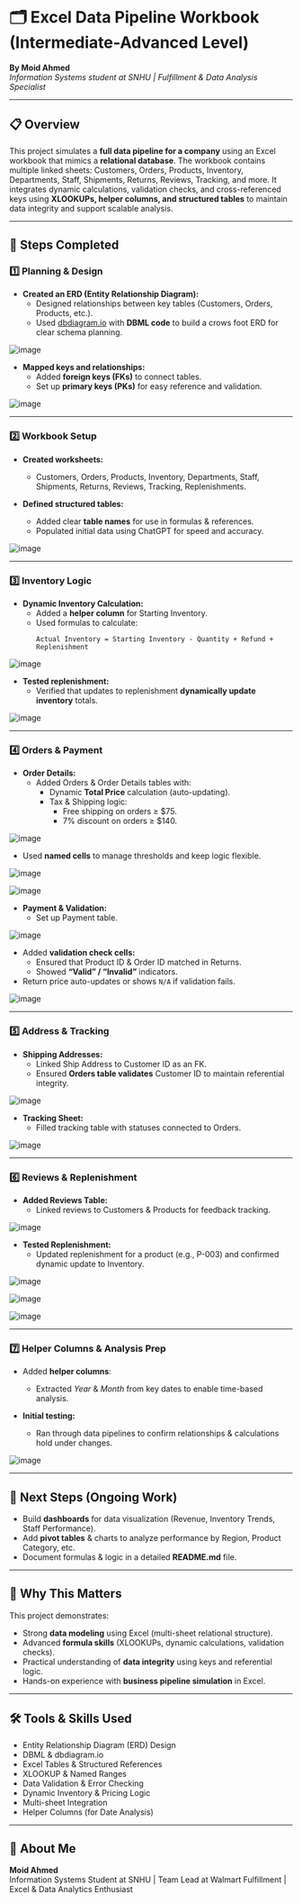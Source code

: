 # 🗂 Excel Data Pipeline Workbook (Intermediate-Advanced Level)

**By Moid Ahmed**  
*Information Systems student at SNHU | Fulfillment & Data Analysis Specialist*

---

## 📋 Overview

This project simulates a **full data pipeline for a company** using an Excel workbook that mimics a **relational database**. The workbook contains multiple linked sheets: Customers, Orders, Products, Inventory, Departments, Staff, Shipments, Returns, Reviews, Tracking, and more. It integrates dynamic calculations, validation checks, and cross-referenced keys using **XLOOKUPs, helper columns, and structured tables** to maintain data integrity and support scalable analysis.

---

## 🔧 Steps Completed

### 1️⃣ Planning & Design

- **Created an ERD (Entity Relationship Diagram):**
  - Designed relationships between key tables (Customers, Orders, Products, etc.).
  - Used [dbdiagram.io](https://dbdiagram.io/dn) with **DBML code** to build a crows foot ERD for clear schema planning.

![image](https://github.com/user-attachments/assets/608e092a-8100-48be-b783-aaaa565ed8ba)

- **Mapped keys and relationships:**
  - Added **foreign keys (FKs)** to connect tables.
  - Set up **primary keys (PKs)** for easy reference and validation.

![image](https://github.com/user-attachments/assets/daff3973-a8a5-451c-a11a-17b353303baa)

---

### 2️⃣ Workbook Setup

- **Created worksheets:**
  - Customers, Orders, Products, Inventory, Departments, Staff, Shipments, Returns, Reviews, Tracking, Replenishments.

- **Defined structured tables:**
  - Added clear **table names** for use in formulas & references.
  - Populated initial data using ChatGPT for speed and accuracy.

![image](https://github.com/user-attachments/assets/4bd4dfa7-6404-43fd-bd9e-27bc45dafa79)

---

### 3️⃣ Inventory Logic

- **Dynamic Inventory Calculation:**
  - Added a **helper column** for Starting Inventory.
  - Used formulas to calculate:
    ```
    Actual Inventory = Starting Inventory - Quantity + Refund + Replenishment
    ```

![image](https://github.com/user-attachments/assets/89f9fd2c-b245-4325-9db3-92430a12a266)

- **Tested replenishment:**
  - Verified that updates to replenishment **dynamically update inventory** totals.

![image](https://github.com/user-attachments/assets/1cc6bee7-6fe3-4aac-85aa-55bb3e5b7669)

---

### 4️⃣ Orders & Payment

- **Order Details:**
  - Added Orders & Order Details tables with:
    - Dynamic **Total Price** calculation (auto-updating).
    - Tax & Shipping logic:
      - Free shipping on orders ≥ $75.
      - 7% discount on orders ≥ $140.
     
![image](https://github.com/user-attachments/assets/d67be50a-5467-4ebe-8462-b6e99a41fc7b)

  - Used **named cells** to manage thresholds and keep logic flexible.

![image](https://github.com/user-attachments/assets/29fe15e5-f228-4e82-a482-cb99f3b3c9b2)

![image](https://github.com/user-attachments/assets/541d267f-4893-428c-8114-875fa70448fb)

- **Payment & Validation:**
  - Set up Payment table.
 
![image](https://github.com/user-attachments/assets/511da847-3332-47e2-a59d-df081245a542)

  - Added **validation check cells:**
    - Ensured that Product ID & Order ID matched in Returns.
    - Showed **“Valid” / “Invalid”** indicators.
  - Return price auto-updates or shows `N/A` if validation fails.

![image](https://github.com/user-attachments/assets/94e0ad2a-276e-400b-b19a-0bba690274ca)

---

### 5️⃣ Address & Tracking

- **Shipping Addresses:**
  - Linked Ship Address to Customer ID as an FK.
  - Ensured **Orders table validates** Customer ID to maintain referential integrity.

![image](https://github.com/user-attachments/assets/33d1e274-0ce1-4345-a8ba-c008fa0f209e)

- **Tracking Sheet:**
  - Filled tracking table with statuses connected to Orders.
 
![image](https://github.com/user-attachments/assets/5f5a2e21-6812-4ccd-a5f7-a8b7e486e2ba)

---

### 6️⃣ Reviews & Replenishment

- **Added Reviews Table:**
  - Linked reviews to Customers & Products for feedback tracking.

![image](https://github.com/user-attachments/assets/5735eb9c-6edb-472b-ae22-35bc77fa8f2c)

- **Tested Replenishment:**
  - Updated replenishment for a product (e.g., P-003) and confirmed dynamic update to Inventory.

![image](https://github.com/user-attachments/assets/ef35c357-49b5-4dc4-ab54-0c39a1f4f288)

![image](https://github.com/user-attachments/assets/e3e50ff1-3acf-4d42-9e5b-9127d7118454)

![image](https://github.com/user-attachments/assets/669565ba-daf0-4b34-bd4f-ffe7dff965e5)

---

### 7️⃣ Helper Columns & Analysis Prep

- Added **helper columns**:
  - Extracted *Year* & *Month* from key dates to enable time-based analysis.

- **Initial testing:**
  - Ran through data pipelines to confirm relationships & calculations hold under changes.

![image](https://github.com/user-attachments/assets/7711752c-3648-427f-bbe8-fffc72e503da)

---

## 📝 Next Steps (Ongoing Work)

- Build **dashboards** for data visualization (Revenue, Inventory Trends, Staff Performance).
- Add **pivot tables** & charts to analyze performance by Region, Product Category, etc.
- Document formulas & logic in a detailed **README.md** file.

---

## 🚀 Why This Matters

This project demonstrates:

- Strong **data modeling** using Excel (multi-sheet relational structure).
- Advanced **formula skills** (XLOOKUPs, dynamic calculations, validation checks).
- Practical understanding of **data integrity** using keys and referential logic.
- Hands-on experience with **business pipeline simulation** in Excel.

---

## 🛠 Tools & Skills Used

- Entity Relationship Diagram (ERD) Design
- DBML & dbdiagram.io
- Excel Tables & Structured References
- XLOOKUP & Named Ranges
- Data Validation & Error Checking
- Dynamic Inventory & Pricing Logic
- Multi-sheet Integration
- Helper Columns (for Date Analysis)

---

## 👤 About Me

**Moid Ahmed**  
Information Systems Student at SNHU | Team Lead at Walmart Fulfillment | Excel & Data Analytics Enthusiast

